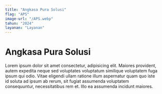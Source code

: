 ```yaml
---
title: "Angkasa Pura Solusi"
flag: "APS"
image-url: "/APS.webp"
tahun: "2024"
layanan: "Layanan"
---
```


# Angkasa Pura Solusi

Lorem ipsum dolor sit amet consectetur, adipisicing elit. Maiores provident, autem expedita neque sed voluptates voluptatum similique voluptatem fuga ipsum qui odio. Vitae eligendi ullam ratione illum aspernatur quam quo iste id soluta ad ipsum ab rerum, sit fugiat assumenda voluptatem consequuntur, necessitatibus rem et. Illo ea assumenda incidunt maiores.
